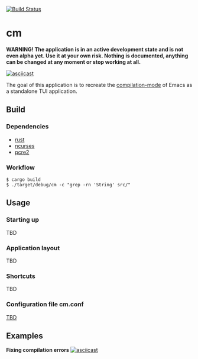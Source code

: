 [![Build Status](https://github.com/tsoding/cm/workflows/CI/badge.svg)](https://github.com/tsoding/cm/actions)

# cm

**WARNING! The application is in an active development state and is not even alpha yet. Use it at your own risk. Nothing is documented, anything can be changed at any moment or stop working at all.**

[![asciicast](https://asciinema.org/a/327091.svg)](https://asciinema.org/a/327091)

The goal of this application is to recreate the [compilation-mode] of Emacs as a standalone TUI application.

## Build

### Dependencies

- [rust](https://www.rust-lang.org/)
- [ncurses](https://invisible-island.net/ncurses/)
- [pcre2](https://www.pcre.org/)

### Workflow

```console
$ cargo build
$ ./target/debug/cm -c "grep -rn 'String' src/"
```

## Usage

### Starting up

<!-- TODO(#85): Document start up process -->
TBD

### Application layout

<!-- TODO: Document application layout -->
TBD

### Shortcuts

<!-- TODO: Document shortcuts -->
TBD

### Configuration file cm.conf

<!-- TODO(#45): Document config format -->
[TBD](https://github.com/tsoding/cm/issues/45)

## Examples

**Fixing compilation errors**
[![asciicast](https://asciinema.org/a/337846.svg)](https://asciinema.org/a/337846)

[compilation-mode]: https://www.gnu.org/software/emacs/manual/html_node/emacs/Compilation-Mode.html
